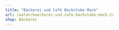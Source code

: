 ```yaml
---
title: "Bäckerei und Café Backstube Mack"
url: /aalen/baeckerei-und-cafe-backstube-mack-2/
shop: Bäckerei
---
```


